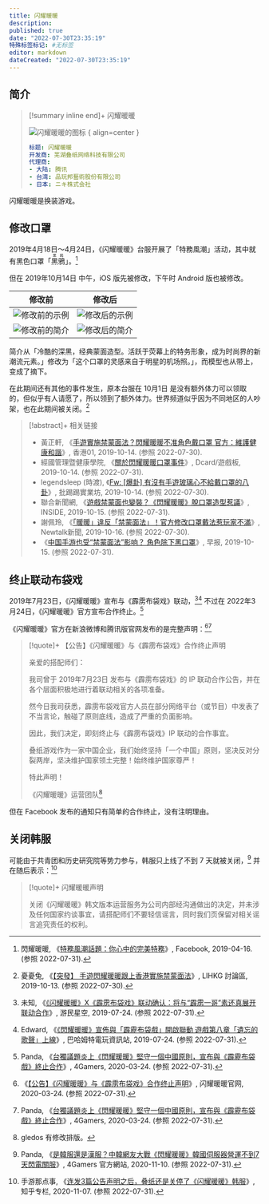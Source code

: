 ```yaml
---
title: 闪耀暖暖
description:
published: true
date: "2022-07-30T23:35:19"
特殊标签标记: #无标签
editor: markdown
dateCreated: "2022-07-30T23:35:19"
---
```


## 简介

> [!summary inline end]+ 闪耀暖暖
>
> ![闪耀暖暖的图标](https://s3.tebi.io/ggame/game/闪耀暖暖/com.papegames.nn4.tw.webp)
> { align=center }
>
> ```yaml
> 标题: 闪耀暖暖
> 开发商: 芜湖叠纸网络科技有限公司
> 代理商:
> - 大陆: 腾讯
> - 台湾: 品玩邦藝術股份有限公司
> - 日本: ニキ株式会社
> ```

闪耀暖暖是换装游戏。

## 修改口罩

2019年4月18日～4月24日，《闪耀暖暖》台服开展了「特務風潮」活动，其中就有黑色口罩「<ruby>黑鴉<rp>(</rp><rt>黑鸦</rt><rp>)</rp></ruby>」。[^PSJOM]

[^PSJOM]: 閃耀暖暖, 《[特務風潮話題：你心中的完美特務](https://archive.ph/PSJOM "https://m.facebook.com/ShiningNikkiTW/posts/537182557102976")》, Facebook, 2019-04-16. (参照 2022-07-31).

但在 2019年10月14日 中午，iOS 版先被修改，下午时 Android 版也被修改。

| 修改前            | 修改后            |
| ----------------- | ----------------- |
| ![修改前的示例][] | ![修改后的示例][] |
| ![修改前的简介][] | ![修改后的简介][] |

[修改前的示例]: https://ggame.s3.tebi.io/game/闪耀暖暖/修改前的示例.webp
[修改后的示例]: https://ggame.s3.tebi.io/game/闪耀暖暖/修改后的示例.webp
[修改前的简介]: https://ggame.s3.tebi.io/game/闪耀暖暖/修改前的简介.webp "冷酷的深黑，经典蒙面造型。活跃于荧幕上的特务形象，成为时尚界的新潮流元素。"
[修改后的简介]: https://ggame.s3.tebi.io/game/闪耀暖暖/修改后的简介.webp "这个口罩的灵感来自于明星的机场照。"

简介从「冷酷的深黑，经典蒙面造型。活跃于荧幕上的特务形象，成为时尚界的新潮流元素。」修改为「这个口罩的灵感来自于明星的机场照。」，而模型也从带上，变成了摘下。

在此期间还有其他的事件发生，原本台服在 10月1日 是没有额外体力可以领取的，但似乎有人请愿了，所以领到了额外体力。世界频道似乎因为不同地区的人吵架，也在此期间被关闭。[^1649463]

[^1649463]: 憂憂兔, 《[【突發】 手遊閃耀暖暖跟上香港實施禁蒙面法](https://web.archive.org/web/20211105025935/https://lihkg.com/thread/1649463/page/1)》, LIHKG 討論區, 2019-10-13. (参照 2022-07-30).

> [!abstract]+ 相关链接
>
> +   黃正軒, 《[手遊實施禁蒙面法？閃耀暖暖不准角色戴口罩 官方：維護健康和諧](https://web.archive.org/web/20220624083341/https://www.hk01.com/遊戲動漫/385810/閃耀暖暖港台服疑維穩-更新強改口罩配件成掛耳-網民-手遊也有禁蒙面法)》, 香港01, 2019-10-14. (参照 2022-07-30).
> +   經國管理暨健康學院, 《[關於閃耀暖暖口罩事件](https://archive.ph/SP2OO "https://www.dcard.tw/f/game/p/232298062")》, Dcard/遊戲板, 2019-10-14. (参照 2022-07-31).
> +   legendsleep (時渡), 《[Fw: [爆卦] 有沒有手遊玻璃心不給戴口罩的八卦](https://web.archive.org/web/20210728073008/https://www.ptt.cc/bbs/C_Chat/M.1570993603.A.585.html)》, 批踢踢實業坊, 2019-10-14. (参照 2022-07-30).
> +   聯合新聞網, 《[遊戲禁蒙面也變裝？《閃耀暖暖》脫口罩造型惹議](https://web.archive.org/web/20210613014459/https://www.inside.com.tw/article/17808-ShiningNikki-Anti-mask-law)》, INSIDE, 2019-10-15. (参照 2022-07-31).
> +   謝佩玲, 《[「暖暖」違反「禁蒙面法」！官方修改口罩戴法惹玩家不滿](https://web.archive.org/web/20210805110333/https://newtalk.tw/news/view/2019-10-16/312267)》, Newtalk新聞, 2019-10-16. (参照 2022-07-30).
> +   《[中国手游也受“禁蒙面法”影响？ 角色除下黑口罩](https://web.archive.org/web/20220701111241/https://www.zaobao.com.sg/realtime/china/story20191015-997242)》, 早报, 2019-10-15. (参照 2022-07-31).

## 终止联动布袋戏

2019年7月23日，《闪耀暖暖》宣布与《霹雳布袋戏》联动，[^1206254][^183147] 不过在 2022年3月24日，《闪耀暖暖》官方宣布合作终止。[^PSogV]

[^1206254]: 未知, 《[《闪耀暖暖》X《霹雳布袋戏》联动确认：将与“霹雳一哥”素还真展开联动合作](https://web.archive.org/web/20220731054112/https://shouyou.gamersky.com/news/201907/1206254.shtml)》, 游民星空, 2019-07-24. (参照 2022-07-31).

[^183147]: Edward, 《[《閃耀暖暖》宣佈與「霹靂布袋戲」開啟聯動 遊戲第八章「遺忘的歌聲」上線](https://web.archive.org/web/20201107225729/https://gnn.gamer.com.tw/detail.php?sn=183147)》, 巴哈姆特電玩資訊站, 2019-07-24. (参照 2022-07-31).

[^PSogV]: Panda, 《[台獨議題炎上《閃耀暖暖》堅守一個中國原則，宣布與《霹靂布袋戲》終止合作](https://archive.ph/PSogV "https://www.4gamers.com.tw/news/detail/42519/shanyaonuannuan-canceled-event-with-pili-dramas-due-to-politic-issue")》, 4Gamers, 2020-03-24. (参照 2022-07-31).

《闪耀暖暖》官方在新浪微博和腾讯版官网发布的是完整声明：[^100663][^PSogV]

[^100663]: 《[【公告】《闪耀暖暖》与《霹雳布袋戏》合作终止声明](https://web.archive.org/web/20220731055455/https://nikki4.papegames.cn/news/100663)》, 闪耀暖暖官网, 2020-03-24. (参照 2022-07-31).

> [!quote]+ 【公告】《闪耀暖暖》与《霹雳布袋戏》合作终止声明
>
> 亲爱的搭配师们：
>
> 我司曾于 2019年7月23日 发布与《霹雳布袋戏》的 IP 联动合作公告，并在各个层面积极地进行着联动相关的各项准备。
>
> 然今日我司获悉，霹雳布袋戏官方人员在部分网络平台（或节目）中发表了不当言论，触碰了原则底线，造成了严重的负面影响。
>
> 因此，我们决定，即刻终止与《霹雳布袋戏》IP 联动的合作事宜。
>
> 叠纸游戏作为一家中国企业，我们始终坚持「一个中国」原则，坚决反对分裂两岸，坚决维护国家领土完整！始终维护国家尊严！
>
> 特此声明！
>
> 《闪耀暖暖》运营团队[^edit]

[^edit]: gledos 有修改排版。

但在 Facebook 发布的通知只有简单的合作终止，没有注明理由。

## 关闭韩服

可能由于共青团和历史研究院等势力参与，韩服只上线了不到 7 天就被关闭，[^45500] 并在随后表示：[^276890422]

> [!quote]+ 闪耀暖暖声明
>
> 关闭《闪耀暖暖》韩文版本运营服务为公司内部经沟通做出的决定，并未涉及任何国家约谈事宜，请搭配师们不要轻信谣言，同时我们页保留对相关谣言追究责任的权利。

[^45500]: Panda, 《[是韓服還是漢服？中韓網友大戰《閃耀暖暖》韓國伺服器營運不到7天閃電關服](https://web.archive.org/web/20201115173010/https://www.4gamers.com.tw/news/detail/45500/shanyaonuannuan-withdrew-south-korea-market-because-of-one-gacha-item-cloth)》, 4Gamers 官方網站, 2020-11-10. (参照 2022-07-31).

[^276890422]: 手游那点事, 《[连发3篇公告声明之后，叠纸还是关停了《闪耀暖暖》韩服](https://web.archive.org/web/20220731065715/https://zhuanlan.zhihu.com/p/276890422)》, 知乎专栏, 2020-11-07. (参照 2022-07-31).
